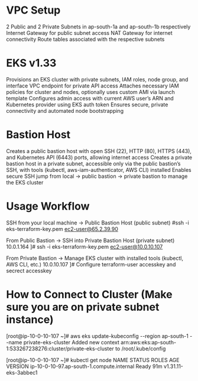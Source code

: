 VPC Setup
==========
2 Public and 2 Private Subnets in ap-south-1a and ap-south-1b respectively
Internet Gateway for public subnet access
NAT Gateway for internet connectivity
Route tables associated with the respective subnets

EKS v1.33
===========
Provisions an EKS cluster with private subnets, IAM roles, node group, and interface VPC endpoint for private API access
Attaches necessary IAM policies for cluster and nodes, optionally uses custom AMI via launch template
Configures admin access with current AWS user’s ARN and Kubernetes provider using EKS auth token
Ensures secure, private connectivity and automated node bootstrapping

Bastion Host 
============
Creates a public bastion host with open SSH (22), HTTP (80), HTTPS (443), and Kubernetes API (6443) ports, allowing internet access
Creates a private bastion host in a private subnet, accessible only via the public bastion’s SSH, with tools (kubectl, aws-iam-authenticator, AWS CLI) installed
Enables secure SSH jump from local → public bastion → private bastion to manage the EKS cluster

Usage Workflow
===============
SSH from your local machine → Public Bastion Host (public subnet)
  #ssh -i eks-terraform-key.pem ec2-user@65.2.39.90

From Public Bastion → SSH into Private Bastion Host (private subnet)
  10.0.1.164 ]# ssh -i eks-terraform-key.pem ec2-user@10.0.10.107

From Private Bastion → Manage EKS cluster with installed tools (kubectl, AWS CLI, etc.)
  10.0.10.107 ]# Configure terraform-user accesskey and secrect accesskey

How to Connect to Cluster (Make sure you are on private subnet instance)
=====================================

[root@ip-10-0-10-107 ~]# aws eks update-kubeconfig --region ap-south-1 --name private-eks-cluster
Added new context arn:aws:eks:ap-south-1:533267238276:cluster/private-eks-cluster to /root/.kube/config

[root@ip-10-0-10-107 ~]# kubectl get node
NAME                                        STATUS   ROLES    AGE   VERSION
ip-10-0-10-97.ap-south-1.compute.internal   Ready    <none>   91m   v1.31.11-eks-3abbec1